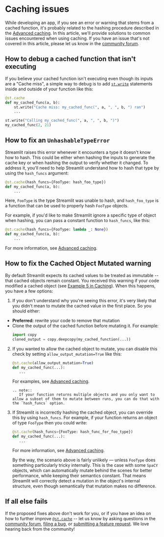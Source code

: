 # Caching issues

While developing an app, if you see an error or warning that stems from a cached function, it's probably related to the hashing procedure described in the [Advanced caching](../advanced_caching.md). In this article, we'll provide solutions to common issues encountered when using caching. If you have an issue that's not covered in this article, please let us know in the [community forum](https://discuss.streamlit.io/).

## How to debug a cached function that isn't executing

If you believe your cached function isn't executing even though its inputs are a "Cache miss", a simple way to debug is to add [`st.write`](../api.html#streamlit.write) statements inside and outside of your function like this:

```Python
@st.cache
def my_cached_func(a, b):
    st.write("Cache miss: my_cached_func(", a, ", ", b, ") ran")
    ...

st.write("Calling my_cached_func(", a, ", ", b, ")")
my_cached_func(2, 21)
```

## How to fix an `UnhashableTypeError`

Streamlit raises this error whenever it encounters a type it doesn't know how to hash. This could be either when hashing the inputs to generate the cache key or when hashing the output to verify whether it changed. To address it, you'll need to help Streamlit understand how to hash that type by using the `hash_funcs` argument:

```Python
@st.cache(hash_funcs={FooType: hash_foo_type})
def my_cached_func(a, b):
    ...
```

Here, `FooType` is the type Streamlit was unable to hash, and `hash_foo_type` is a function that can be used to properly hash `FooType` objects.

For example, if you'd like to make Streamlit ignore a specific type of object when hashing, you can pass a constant function to `hash_funcs`, like this:

```Python
@st.cache(hash_funcs={FooType: lambda _: None})
def my_cached_func(a, b):
    ...
```

For more information, see [Advanced caching](../advanced_caching.html#the-hash-funcs-parameter).

## How to fix the Cached Object Mutated warning

By default Streamlit expects its cached values to be treated as immutable -- that cached objects remain constant. You received this warning if your code modified a cached object (see [Example 5 in Caching](../caching.html#example-5-use-the-global-cache-to-speed-up-your-app-for-all-users)). When this happens, you have a few options:

1. If you don't understand why you're seeing this error, it's very likely that you didn't mean to mutate the cached value in the first place. So you should either:

- **Preferred:** rewrite your code to remove that mutation
- Clone the output of the cached function before mutating it. For example:
  ```Python
  import copy
  cloned_output = copy.deepcopy(my_cached_function(...))
  ```

2. If you wanted to allow the cached object to mutate, you can disable this check by setting `allow_output_mutation=True` like this:

   ```Python
   @st.cache(allow_output_mutation=True)
   def my_cached_func(...):
      ...
   ```

   For examples, see [Advanced caching](../advanced_caching.md).

   ```eval_rst
   .. note::
      If your function returns multiple objects and you only want to allow a subset of them to mutate between runs, you can do that with the `hash_funcs` option.
   ```

3. If Streamlit is incorrectly hashing the cached object, you can override this by using `hash_funcs`. For example, if your function returns an object of type `FooType` then you could write:

   ```Python
   @st.cache(hash_funcs={FooType: hash_func_for_foo_type})
   def my_cached_func(...):
      ...
   ```

   For more information, see [Advanced caching](../advanced_caching.html#the-hash-funcs-parameter).

   By the way, the scenario above is fairly unlikely — unless `FooType` does something particularly tricky internally. This is the case with some `SpaCY` objects, which can automatically mutate behind the scenes for better performance, while keeping their semantics constant. That means Streamlit will correctly detect a mutation in the object's internal structure, even though semantically that mutation makes no difference.

## If all else fails

If the proposed fixes above don't work for you, or if you have an idea on how to further improve [`@st.cache`](../api.html#streamlit.cache) -- let us know by asking questions in the [community forum](https://discuss.streamlit.io/), [filing a bug](https://github.com/streamlit/streamlit/issues/new/choose), or [submitting a feature request](https://github.com/streamlit/streamlit/issues/new/choose). We love hearing back from the community!
